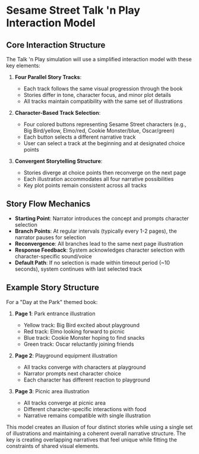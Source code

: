 # Sesame Street Talk 'n Play Interaction Model

## Core Interaction Structure

The Talk 'n Play simulation will use a simplified interaction model with these key elements:

1. **Four Parallel Story Tracks**:
   - Each track follows the same visual progression through the book
   - Stories differ in tone, character focus, and minor plot details
   - All tracks maintain compatibility with the same set of illustrations

2. **Character-Based Track Selection**:
   - Four colored buttons representing Sesame Street characters (e.g., Big Bird/yellow, Elmo/red, Cookie Monster/blue, Oscar/green)
   - Each button selects a different narrative track
   - User can select a track at the beginning and at designated choice points

3. **Convergent Storytelling Structure**:
   - Stories diverge at choice points then reconverge on the next page
   - Each illustration accommodates all four narrative possibilities
   - Key plot points remain consistent across all tracks

## Story Flow Mechanics

- **Starting Point**: Narrator introduces the concept and prompts character selection
- **Branch Points**: At regular intervals (typically every 1-2 pages), the narrator pauses for selection
- **Reconvergence**: All branches lead to the same next page illustration
- **Response Feedback**: System acknowledges character selection with character-specific sound/voice
- **Default Path**: If no selection is made within timeout period (~10 seconds), system continues with last selected track

## Example Story Structure

For a "Day at the Park" themed book:

1. **Page 1**: Park entrance illustration
   - Yellow track: Big Bird excited about playground
   - Red track: Elmo looking forward to picnic
   - Blue track: Cookie Monster hoping to find snacks
   - Green track: Oscar reluctantly joining friends

2. **Page 2**: Playground equipment illustration
   - All tracks converge with characters at playground
   - Narrator prompts next character choice
   - Each character has different reaction to playground

3. **Page 3**: Picnic area illustration
   - All tracks converge at picnic area
   - Different character-specific interactions with food
   - Narrative remains compatible with single illustration

This model creates an illusion of four distinct stories while using a single set of illustrations and maintaining a coherent overall narrative structure. The key is creating overlapping narratives that feel unique while fitting the constraints of shared visual elements.
